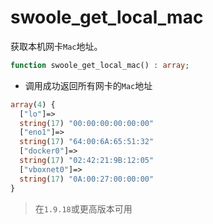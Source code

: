 # swoole_get_local_mac

获取本机网卡`Mac`地址。
```php
function swoole_get_local_mac() : array;
```

* 调用成功返回所有网卡的`Mac`地址

```php
array(4) {
  ["lo"]=>
  string(17) "00:00:00:00:00:00"
  ["eno1"]=>
  string(17) "64:00:6A:65:51:32"
  ["docker0"]=>
  string(17) "02:42:21:9B:12:05"
  ["vboxnet0"]=>
  string(17) "0A:00:27:00:00:00"
}
```

> 在`1.9.18`或更高版本可用